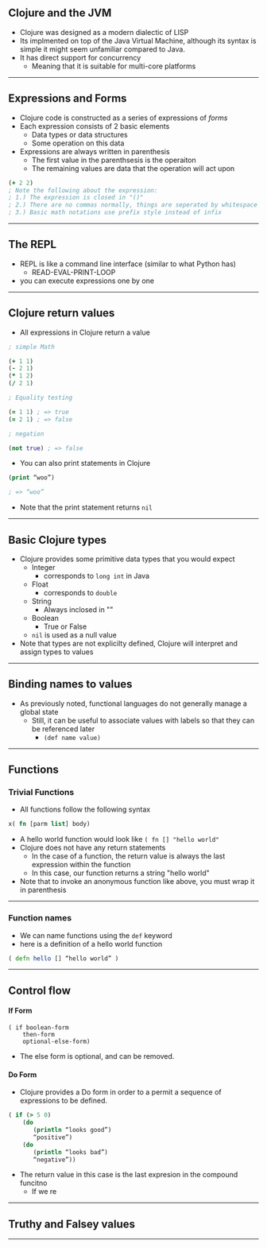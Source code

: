 ## Clojure and the JVM 
- Clojure was designed as a modern dialectic of LISP 
- Its implmented on top of the Java Virtual Machine, although its syntax is simple it might seem unfamiliar compared to Java. 
- It has direct support for concurrency 
	- Meaning that it is suitable for multi-core platforms
---
## Expressions and Forms 
- Clojure code is constructed as a series of expressions of _forms_
- Each expression consists of 2 basic elements 
	- Data types or data structures
	- Some operation on this data
- Expressions are always written in parenthesis 
	- The first value in the parenthsesis is the operaiton
	- The remaining values are data that the operation will act upon
```clojure
(+ 2 2)
; Note the following about the expression: 
; 1.) The expression is closed in "()"
; 2.) There are no commas normally, things are seperated by whitespace
; 3.) Basic math notations use prefix style instead of infix
```
---
## The REPL
- REPL is like a command line interface (similar to what Python has)
	- READ-EVAL-PRINT-LOOP
- you can execute expressions one by one
---
## Clojure return values
- All expressions in Clojure return a value 
```clojure 
; simple Math

(+ 1 1)
(- 2 1)
(* 1 2)
(/ 2 1)

; Equality testing

(= 1 1) ; => true
(= 2 1) ; => false

; negation

(not true) ; => false
```
- You can also print statements in Clojure
```clojure 
(print “woo”)

; => “woo”
```
- Note that the print statement returns `nil`
---
## Basic Clojure types
- Clojure provides some primitive data types that you would expect 
	- Integer
		- corresponds to `long int` in Java
	- Float
		- corresponds to `double`
	- String
		- Always inclosed in ""
	- Boolean
		- True or False
	- `nil` is used as a null value 
- Note that types are not explicilty defined, Clojure will interpret and assign types to values 
---
## Binding names to values
- As previously noted, functional languages do not generally manage a global state
	- Still, it can be useful to associate values with labels so that they can be referenced later
		- `(def name value)`
---
## Functions 
### Trivial Functions
- All functions follow the following syntax
```clojure 
x( fn [parm list] body)
```
- A hello world function would look like `( fn [] "hello world"`
- Clojure does not have any return statements 
	- In the case of a function, the return value is always the last expression within the function
	- In this case, our function returns a string "hello world"
- Note that to invoke an anonymous function like above, you must wrap it in parenthesis 
---
### Function names
- We can name functions using the `def` keyword
- here is a definition of a hello world function 
```clojure
( defn hello [] “hello world” )
```
---
## Control flow
#### If Form 
```
( if boolean-form 
	then-form
    optional-else-form)
```
- The else form is optional, and can be removed. 
#### Do Form
- Clojure provides a Do form in order to a permit a sequence of expressions to be defined.
```clojure 
( if (> 5 0) 
	(do
       (println “looks good”)
       “positive”)
    (do
       (println “looks bad”)
       “negative”))
```
- The return value in this case is the last expresion in the compound funcitno
	- If we re
---
## Truthy and Falsey values
---
